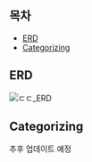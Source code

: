 ## 목차
- [ERD](#ERD)
- [Categorizing](#Categorizing)

## ERD
![ㄷㄷ_ERD](/uploads/e1c119f0155abe2e0586a784bd3092ae/ㄷㄷ_ERD.png)

## Categorizing
추후 업데이트 예정

